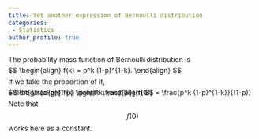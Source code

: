 ```yaml
---
title: Yet another expression of Bernoulli distribution 
categories:
 - Statistics
author_profile: true
---
```


The probability mass function of Bernoulli distribution is

<span style="font-size:1.0em; line-height:0%">
$$
\begin{align}
f(k) = p^k (1-p)^{1-k}.
\end{align}
$$
</span>

If we take the proportion of it,

<span style="font-size:1.0em; line-height:0%">
$$
\begin{align}
f(k) \propto \frac{f(k)}{f(0)} = \frac{p^k (1-p)^{1-k}}{(1-p)} = \left( \frac{p}{1-p}  \right)^k.
\end{align}
$$
</span>

Note that $$f(0)$$ works here as a constant.


